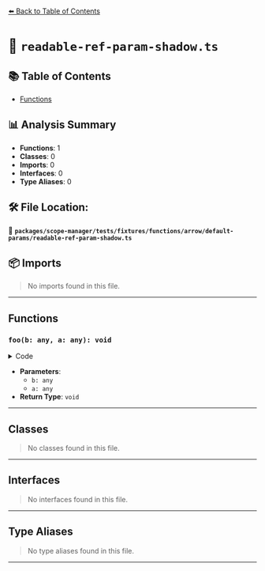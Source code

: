 [⬅️ Back to Table of Contents](../../../../../../../index.md)

# 📄 `readable-ref-param-shadow.ts`

## 📚 Table of Contents

- [Functions](#functions)

## 📊 Analysis Summary

- **Functions**: 1
- **Classes**: 0
- **Imports**: 0
- **Interfaces**: 0
- **Type Aliases**: 0

## 🛠️ File Location:
📂 **`packages/scope-manager/tests/fixtures/functions/arrow/default-params/readable-ref-param-shadow.ts`**

## 📦 Imports

> No imports found in this file.


---

## Functions

### `foo(b: any, a: any): void`

<details><summary>Code</summary>

```ts
(b = a, a) => {}
```
</details>

- **Parameters**:
  - `b: any`
  - `a: any`
- **Return Type**: `void`

---

## Classes

> No classes found in this file.


---

## Interfaces

> No interfaces found in this file.


---

## Type Aliases

> No type aliases found in this file.


---